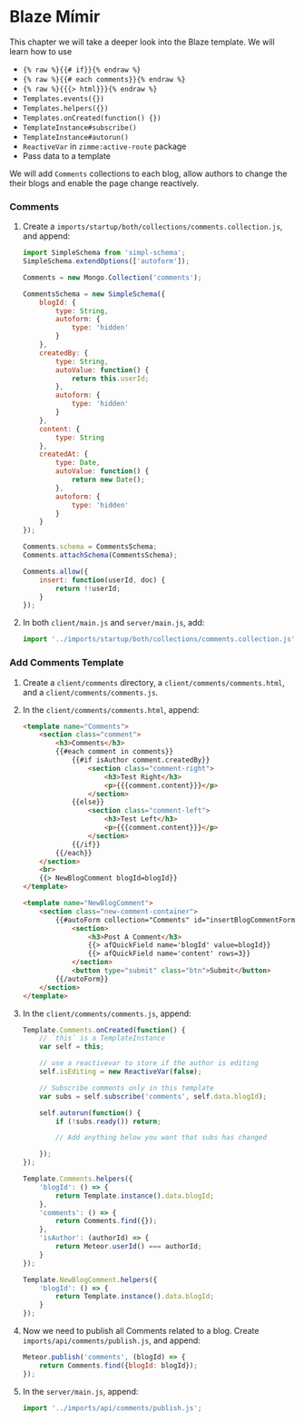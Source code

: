 # Blaze Mímir

This chapter we will take a deeper look into the Blaze template. We will learn how to use 

* `{% raw %}{{# if}}{% endraw %}`
* `{% raw %}{{# each comments}}{% endraw %}`
* `{% raw %}{{{> html}}}{% endraw %}`
* `Templates.events({})`
* `Templates.helpers({})`
* `Templates.onCreated(function() {})`
* `TemplateInstance#subscribe()`
* `TemplateInstance#autorun()`
* `ReactiveVar` in `zimme:active-route` package
* Pass data to a template

We will add `Comments` collections to each blog, allow authors to change the their blogs and enable the page change reactively.

### Comments
1. Create a `imports/startup/both/collections/comments.collection.js`, and append:

	```javascript
	import SimpleSchema from 'simpl-schema';
	SimpleSchema.extendOptions(['autoform']);
	
	Comments = new Mongo.Collection('comments');
	
	CommentsSchema = new SimpleSchema({
	    blogId: {
	        type: String,
	        autoform: {
	            type: 'hidden'
	        }
	    },
	    createdBy: {
	        type: String,
	        autoValue: function() {
	            return this.userId;
	        },
	        autoform: {
	            type: 'hidden'
	        }
	    },
	    content: {
	        type: String
	    },
	    createdAt: {
	        type: Date,
	        autoValue: function() {
	            return new Date();
	        },
	        autoform: {
	            type: 'hidden'
	        }
	    }
	});
	
	Comments.schema = CommentsSchema;
	Comments.attachSchema(CommentsSchema);
	
	Comments.allow({
	    insert: function(userId, doc) {
	        return !!userId;
	    }
	});
	```
	
2. In both `client/main.js` and `server/main.js`, add:
	
	```javascript
	import '../imports/startup/both/collections/comments.collection.js';
	```

### Add Comments Template

1. Create a `client/comments` directory, a `client/comments/comments.html`, and a `client/comments/comments.js`.
2. In the `client/comments/comments.html`, append:

	```html
	<template name="Comments">
	    <section class="comment">
	        <h3>Comments</h3>
	        {{#each comment in comments}}
	            {{#if isAuthor comment.createdBy}}
	                <section class="comment-right">
	                    <h3>Test Right</h3>
	                    <p>{{{comment.content}}}</p>
	                </section>
	            {{else}}
	                <section class="comment-left">
	                    <h3>Test Left</h3>
	                    <p>{{{comment.content}}}</p>
	                </section>
	            {{/if}}
	        {{/each}}
	    </section>
	    <br>
	    {{> NewBlogComment blogId=blogId}}
	</template>

	<template name="NewBlogComment">
	    <section class="new-comment-container">
	        {{#autoForm collection="Comments" id="insertBlogCommentForm" type="insert"}}
	            <section>
	                <h3>Post A Comment</h3>
	                {{> afQuickField name='blogId' value=blogId}}
	                {{> afQuickField name='content' rows=3}}
	            </section>
	            <button type="submit" class="btn">Submit</button>
	        {{/autoForm}}
	    </section>
	</template>
	```
3. In the `client/comments/comments.js`, append:

	```javascript
	Template.Comments.onCreated(function() {
	    // `this` is a TemplateInstance
	    var self = this;
	
	    // use a reactivevar to store if the author is editing
	    self.isEditing = new ReactiveVar(false);
	
	    // Subscribe comments only in this template
	    var subs = self.subscribe('comments', self.data.blogId);
	
	    self.autorun(function() {
	        if (!subs.ready()) return;
	
	        // Add anything below you want that subs has changed
	
	    });
	});
	
	Template.Comments.helpers({
	    'blogId': () => {
	        return Template.instance().data.blogId;
	    },
	    'comments': () => {
	        return Comments.find({});
	    },
	    'isAuthor': (authorId) => {
	        return Meteor.userId() === authorId;
	    }
	});
	
	Template.NewBlogComment.helpers({
	    'blogId': () => {
	        return Template.instance().data.blogId;
	    }
	});
	```
4. Now we need to publish all Comments related to a blog. Create `imports/api/comments/publish.js`, and append:

	```javascript
	Meteor.publish('comments', (blogId) => {
	    return Comments.find({blogId: blogId});
	});
	```	
5. In the `server/main.js`, append:

	```javascript
	import '../imports/api/comments/publish.js';
	```
